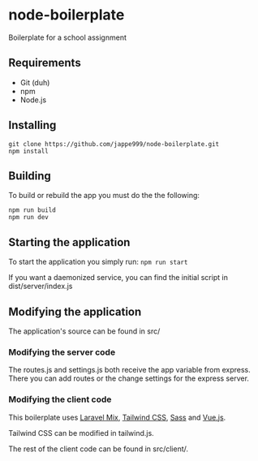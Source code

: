 # node-boilerplate
Boilerplate for a school assignment

## Requirements
- Git (duh)
- npm
- Node.js

## Installing
```
git clone https://github.com/jappe999/node-boilerplate.git
npm install
```

## Building
To build or rebuild the app you must do the the following:
```
npm run build
npm run dev
```

## Starting the application
To start the application you simply run: ```npm run start```

If you want a daemonized service, you can find the initial script in dist/server/index.js

## Modifying the application
The application's source can be found in src/

### Modifying the server code
The routes.js and settings.js both receive the app variable from express.
There you can add routes or the change settings for the express server.

### Modifying the client code
This boilerplate uses [Laravel Mix](https://github.com/JeffreyWay/laravel-mix), [Tailwind CSS](https://tailwindcss.com), [Sass](https://sass-lang.com) and [Vue.js](https://vuejs.org).

Tailwind CSS can be modified in tailwind.js.

The rest of the client code can be found in src/client/.
